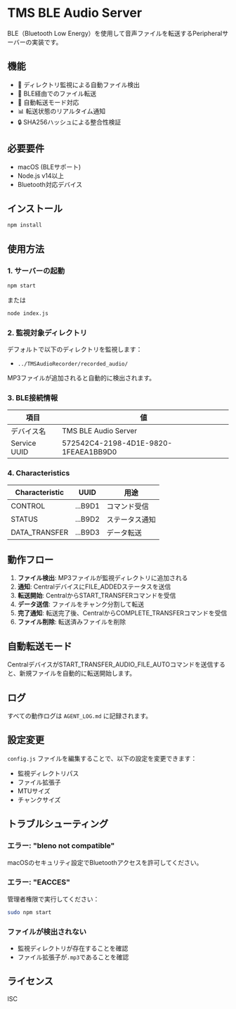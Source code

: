 # TMS BLE Audio Server

BLE（Bluetooth Low Energy）を使用して音声ファイルを転送するPeripheralサーバーの実装です。

## 機能

- 📁 ディレクトリ監視による自動ファイル検出
- 📡 BLE経由でのファイル転送
- 🔄 自動転送モード対応
- 📊 転送状態のリアルタイム通知
- 🔒 SHA256ハッシュによる整合性検証

## 必要要件

- macOS (BLEサポート)
- Node.js v14以上
- Bluetooth対応デバイス

## インストール

```bash
npm install
```

## 使用方法

### 1. サーバーの起動

```bash
npm start
```

または

```bash
node index.js
```

### 2. 監視対象ディレクトリ

デフォルトで以下のディレクトリを監視します：
- `../TMSAudioRecorder/recorded_audio/`

MP3ファイルが追加されると自動的に検出されます。

### 3. BLE接続情報

| 項目 | 値 |
|------|-----|
| デバイス名 | TMS BLE Audio Server |
| Service UUID | 572542C4-2198-4D1E-9820-1FEAEA1BB9D0 |

### 4. Characteristics

| Characteristic | UUID | 用途 |
|----------------|------|------|
| CONTROL | ...B9D1 | コマンド受信 |
| STATUS | ...B9D2 | ステータス通知 |
| DATA_TRANSFER | ...B9D3 | データ転送 |

## 動作フロー

1. **ファイル検出**: MP3ファイルが監視ディレクトリに追加される
2. **通知**: CentralデバイスにFILE_ADDEDステータスを送信
3. **転送開始**: CentralからSTART_TRANSFERコマンドを受信
4. **データ送信**: ファイルをチャンク分割して転送
5. **完了通知**: 転送完了後、CentralからCOMPLETE_TRANSFERコマンドを受信
6. **ファイル削除**: 転送済みファイルを削除

## 自動転送モード

CentralデバイスがSTART_TRANSFER_AUDIO_FILE_AUTOコマンドを送信すると、新規ファイルを自動的に転送開始します。

## ログ

すべての動作ログは `AGENT_LOG.md` に記録されます。

## 設定変更

`config.js` ファイルを編集することで、以下の設定を変更できます：

- 監視ディレクトリパス
- ファイル拡張子
- MTUサイズ
- チャンクサイズ

## トラブルシューティング

### エラー: "bleno not compatible"
macOSのセキュリティ設定でBluetoothアクセスを許可してください。

### エラー: "EACCES"
管理者権限で実行してください：
```bash
sudo npm start
```

### ファイルが検出されない
- 監視ディレクトリが存在することを確認
- ファイル拡張子が`.mp3`であることを確認

## ライセンス

ISC
